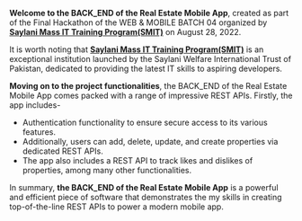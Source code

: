 **Welcome to the BACK_END of the Real Estate Mobile App**, created as part of the Final Hackathon of the WEB & MOBILE BATCH 04 organized by **[Saylani Mass IT Training Program(SMIT)](https://saylaniwelfare.com/en/services/education/technical-education/saylani-mass-it-training)** on August 28, 2022.

It is worth noting that **[Saylani Mass IT Training Program(SMIT)](https://saylaniwelfare.com/en/services/education/technical-education/saylani-mass-it-training)** is an exceptional institution launched by the Saylani Welfare International Trust of Pakistan, dedicated to providing the latest IT skills to aspiring developers.

**Moving on to the project functionalities**, the BACK_END of the Real Estate Mobile App comes packed with a range of impressive REST APIs. Firstly, the app includes- 
* Authentication functionality to ensure secure access to its various features.
* Additionally, users can add, delete, update, and create properties via dedicated REST APIs. 
* The app also includes a REST API to track likes and dislikes of properties, among many other functionalities.

In summary, **the BACK_END of the Real Estate Mobile App** is a powerful and efficient piece of software that demonstrates the my skills in creating top-of-the-line REST APIs to power a modern mobile app.
